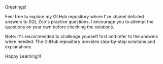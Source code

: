 Greetings!

Feel free to explore my GitHub repository where I've shared detailed answers to SQL Zoo's practice questions. I encourage you to attempt the questions on your own before checking the solutions.

Note: It's recommended to challenge yourself first and refer to the answers when needed. The GitHub repository provides step-by-step solutions and explanations.

Happy Learning!!!

